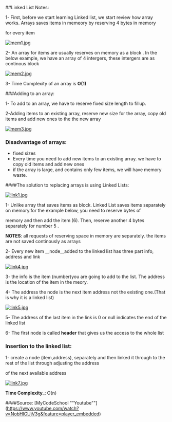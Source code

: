##Linked List Notes:

 1- First, before we start learning Linked list, we start review how array works. Arrays saves items in memeory by reserving 4 bytes in memory

for every item

[![mem1.jpg](http://s15.postimg.org/5ezt0xyqj/mem1.jpg)](http://postimg.org/image/adnbfh2jb/)

2- An array for items are usually reserves on memory as a block . In the below example, we have an array of 4 intergers, these
intergers are as continous block

[![mem2.jpg](http://s12.postimg.org/sjx93s4ct/mem2.jpg)](http://postimg.org/image/izdmgwf0p/)


3- Time Complexity of an array is __O(1)__

###Adding to an array:

1- To add to an array, we have to reserve fixed size length to fillup. 

2-Adding items to an existing array, reserve new size for the array, copy old items and add new ones to the the new array

[![mem3.jpg](http://s18.postimg.org/oqqjh6pnt/mem3.jpg)](http://postimg.org/image/9597x8dph/)


### Disadvantage of arrays:
- fixed sizes
- Every time you need to add new items to an existing array. we have to copy old items and add new ones
- if the array is large, and  contains only few items, we will have memory waste.

####The solution to replacing arrays is using Linked Lists:

[![link1.jpg](http://s17.postimg.org/e3bn89u1b/link1.jpg)](http://postimg.org/image/4vjerkmyz/)

1- Unlike array that saves items as block. Linked List saves items separately on memory.for the example below, you need to reserve  bytes of

memory and then add the item (6). Then, reserve another 4 bytes separately for number 5 . 

__NOTES__: all requests of reserving space in memory are separately. the items are not saved continously as arrays


2- Every new item __node__added to the linked list has three part info, address and link 

[![link4.jpg](http://s21.postimg.org/bxrd325sn/link4.jpg)](http://postimg.org/image/e2bq457f7/)


3- the info is the item (number)you are going to add to the list. The address is the location of the item in the meory.

4- The address the node is the next item address not the existing one.(That is why it is a linked list)

[![link5.jpg](http://s10.postimg.org/cn9bhiy3d/link5.jpg)](http://postimg.org/image/w53yxgv11/)

5- The address of the last item in the link is 0 or null indicates the end of the linked list

6- The first node is called __header__ that gives us the access to the whole list


### Insertion to the linked list:

1- create a node (item,address), separately and  then linked it through to the rest of the list through adjusting the address

of the next available address

[![link7.jpg](http://s10.postimg.org/n8ajjop89/link7.jpg)](http://postimg.org/image/mvj5di6yd/)


__Time Complexity___: O(n)







####Source:
[MyCodeSchool ""Youtube""] (https://www.youtube.com/watch?v=NobHlGUjV3g&feature=player_embedded)
